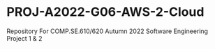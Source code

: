 # PROJ-A2022-G06-AWS-2-Cloud
Repository For COMP.SE.610/620 Autumn 2022 Software Engineering Project 1 &amp; 2
